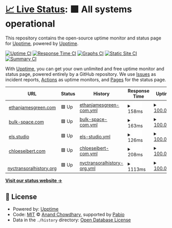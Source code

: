 # [📈 Live Status](https://upptime.github.io/upptime): <!--live status--> **🟩 All systems operational**

This repository contains the open-source uptime monitor and status page for [Upptime](https://upptime.js.org), powered by [Upptime](https://github.com/upptime/upptime).

[![Uptime CI](https://github.com/upptime/upptime/workflows/Uptime%20CI/badge.svg)](https://github.com/upptime/upptime/actions?query=workflow%3A%22Uptime+CI%22)
[![Response Time CI](https://github.com/upptime/upptime/workflows/Response%20Time%20CI/badge.svg)](https://github.com/upptime/upptime/actions?query=workflow%3A%22Response+Time+CI%22)
[![Graphs CI](https://github.com/upptime/upptime/workflows/Graphs%20CI/badge.svg)](https://github.com/upptime/upptime/actions?query=workflow%3A%22Graphs+CI%22)
[![Static Site CI](https://github.com/upptime/upptime/workflows/Static%20Site%20CI/badge.svg)](https://github.com/upptime/upptime/actions?query=workflow%3A%22Static+Site+CI%22)
[![Summary CI](https://github.com/upptime/upptime/workflows/Summary%20CI/badge.svg)](https://github.com/upptime/upptime/actions?query=workflow%3A%22Summary+CI%22)

With [Upptime](https://upptime.js.org), you can get your own unlimited and free uptime monitor and status page, powered entirely by a GitHub repository. We use [Issues](https://github.com/upptime/upptime/issues) as incident reports, [Actions](https://github.com/upptime/upptime/actions) as uptime monitors, and [Pages](https://upptime.github.io/upptime) for the status page.

<!--start: status pages-->
<!-- This summary is generated by Upptime (https://github.com/upptime/upptime) -->
<!-- Do not edit this manually, your changes will be overwritten -->
<!-- prettier-ignore -->
| URL | Status | History | Response Time | Uptime |
| --- | ------ | ------- | ------------- | ------ |
| <img alt="" src="https://icons.duckduckgo.com/ip3/ethanjamesgreen.com.ico" height="13"> [ethanjamesgreen.com](https://ethanjamesgreen.com) | 🟩 Up | [ethanjamesgreen-com.yml](https://github.com/emmalevesque/uptime/commits/HEAD/history/ethanjamesgreen-com.yml) | <details><summary><img alt="Response time graph" src="./graphs/ethanjamesgreen-com/response-time-week.png" height="20"> 158ms</summary><br><a href="https://upptime.github.io/upptime/history/ethanjamesgreen-com"><img alt="Response time 158" src="https://img.shields.io/endpoint?url=https%3A%2F%2Fraw.githubusercontent.com%2Femmalevesque%2Fuptime%2FHEAD%2Fapi%2Fethanjamesgreen-com%2Fresponse-time.json"></a><br><a href="https://upptime.github.io/upptime/history/ethanjamesgreen-com"><img alt="24-hour response time 158" src="https://img.shields.io/endpoint?url=https%3A%2F%2Fraw.githubusercontent.com%2Femmalevesque%2Fuptime%2FHEAD%2Fapi%2Fethanjamesgreen-com%2Fresponse-time-day.json"></a><br><a href="https://upptime.github.io/upptime/history/ethanjamesgreen-com"><img alt="7-day response time 158" src="https://img.shields.io/endpoint?url=https%3A%2F%2Fraw.githubusercontent.com%2Femmalevesque%2Fuptime%2FHEAD%2Fapi%2Fethanjamesgreen-com%2Fresponse-time-week.json"></a><br><a href="https://upptime.github.io/upptime/history/ethanjamesgreen-com"><img alt="30-day response time 158" src="https://img.shields.io/endpoint?url=https%3A%2F%2Fraw.githubusercontent.com%2Femmalevesque%2Fuptime%2FHEAD%2Fapi%2Fethanjamesgreen-com%2Fresponse-time-month.json"></a><br><a href="https://upptime.github.io/upptime/history/ethanjamesgreen-com"><img alt="1-year response time 158" src="https://img.shields.io/endpoint?url=https%3A%2F%2Fraw.githubusercontent.com%2Femmalevesque%2Fuptime%2FHEAD%2Fapi%2Fethanjamesgreen-com%2Fresponse-time-year.json"></a></details> | <details><summary><a href="https://upptime.github.io/upptime/history/ethanjamesgreen-com">100.00%</a></summary><a href="https://upptime.github.io/upptime/history/ethanjamesgreen-com"><img alt="All-time uptime 100.00%" src="https://img.shields.io/endpoint?url=https%3A%2F%2Fraw.githubusercontent.com%2Femmalevesque%2Fuptime%2FHEAD%2Fapi%2Fethanjamesgreen-com%2Fuptime.json"></a><br><a href="https://upptime.github.io/upptime/history/ethanjamesgreen-com"><img alt="24-hour uptime 100.00%" src="https://img.shields.io/endpoint?url=https%3A%2F%2Fraw.githubusercontent.com%2Femmalevesque%2Fuptime%2FHEAD%2Fapi%2Fethanjamesgreen-com%2Fuptime-day.json"></a><br><a href="https://upptime.github.io/upptime/history/ethanjamesgreen-com"><img alt="7-day uptime 100.00%" src="https://img.shields.io/endpoint?url=https%3A%2F%2Fraw.githubusercontent.com%2Femmalevesque%2Fuptime%2FHEAD%2Fapi%2Fethanjamesgreen-com%2Fuptime-week.json"></a><br><a href="https://upptime.github.io/upptime/history/ethanjamesgreen-com"><img alt="30-day uptime 100.00%" src="https://img.shields.io/endpoint?url=https%3A%2F%2Fraw.githubusercontent.com%2Femmalevesque%2Fuptime%2FHEAD%2Fapi%2Fethanjamesgreen-com%2Fuptime-month.json"></a><br><a href="https://upptime.github.io/upptime/history/ethanjamesgreen-com"><img alt="1-year uptime 100.00%" src="https://img.shields.io/endpoint?url=https%3A%2F%2Fraw.githubusercontent.com%2Femmalevesque%2Fuptime%2FHEAD%2Fapi%2Fethanjamesgreen-com%2Fuptime-year.json"></a></details>
| <img alt="" src="https://icons.duckduckgo.com/ip3/bulk-space.com.ico" height="13"> [bulk-space.com](https://bulk-space.com) | 🟩 Up | [bulk-space-com.yml](https://github.com/emmalevesque/uptime/commits/HEAD/history/bulk-space-com.yml) | <details><summary><img alt="Response time graph" src="./graphs/bulk-space-com/response-time-week.png" height="20"> 163ms</summary><br><a href="https://upptime.github.io/upptime/history/bulk-space-com"><img alt="Response time 163" src="https://img.shields.io/endpoint?url=https%3A%2F%2Fraw.githubusercontent.com%2Femmalevesque%2Fuptime%2FHEAD%2Fapi%2Fbulk-space-com%2Fresponse-time.json"></a><br><a href="https://upptime.github.io/upptime/history/bulk-space-com"><img alt="24-hour response time 163" src="https://img.shields.io/endpoint?url=https%3A%2F%2Fraw.githubusercontent.com%2Femmalevesque%2Fuptime%2FHEAD%2Fapi%2Fbulk-space-com%2Fresponse-time-day.json"></a><br><a href="https://upptime.github.io/upptime/history/bulk-space-com"><img alt="7-day response time 163" src="https://img.shields.io/endpoint?url=https%3A%2F%2Fraw.githubusercontent.com%2Femmalevesque%2Fuptime%2FHEAD%2Fapi%2Fbulk-space-com%2Fresponse-time-week.json"></a><br><a href="https://upptime.github.io/upptime/history/bulk-space-com"><img alt="30-day response time 163" src="https://img.shields.io/endpoint?url=https%3A%2F%2Fraw.githubusercontent.com%2Femmalevesque%2Fuptime%2FHEAD%2Fapi%2Fbulk-space-com%2Fresponse-time-month.json"></a><br><a href="https://upptime.github.io/upptime/history/bulk-space-com"><img alt="1-year response time 163" src="https://img.shields.io/endpoint?url=https%3A%2F%2Fraw.githubusercontent.com%2Femmalevesque%2Fuptime%2FHEAD%2Fapi%2Fbulk-space-com%2Fresponse-time-year.json"></a></details> | <details><summary><a href="https://upptime.github.io/upptime/history/bulk-space-com">100.00%</a></summary><a href="https://upptime.github.io/upptime/history/bulk-space-com"><img alt="All-time uptime 100.00%" src="https://img.shields.io/endpoint?url=https%3A%2F%2Fraw.githubusercontent.com%2Femmalevesque%2Fuptime%2FHEAD%2Fapi%2Fbulk-space-com%2Fuptime.json"></a><br><a href="https://upptime.github.io/upptime/history/bulk-space-com"><img alt="24-hour uptime 100.00%" src="https://img.shields.io/endpoint?url=https%3A%2F%2Fraw.githubusercontent.com%2Femmalevesque%2Fuptime%2FHEAD%2Fapi%2Fbulk-space-com%2Fuptime-day.json"></a><br><a href="https://upptime.github.io/upptime/history/bulk-space-com"><img alt="7-day uptime 100.00%" src="https://img.shields.io/endpoint?url=https%3A%2F%2Fraw.githubusercontent.com%2Femmalevesque%2Fuptime%2FHEAD%2Fapi%2Fbulk-space-com%2Fuptime-week.json"></a><br><a href="https://upptime.github.io/upptime/history/bulk-space-com"><img alt="30-day uptime 100.00%" src="https://img.shields.io/endpoint?url=https%3A%2F%2Fraw.githubusercontent.com%2Femmalevesque%2Fuptime%2FHEAD%2Fapi%2Fbulk-space-com%2Fuptime-month.json"></a><br><a href="https://upptime.github.io/upptime/history/bulk-space-com"><img alt="1-year uptime 100.00%" src="https://img.shields.io/endpoint?url=https%3A%2F%2Fraw.githubusercontent.com%2Femmalevesque%2Fuptime%2FHEAD%2Fapi%2Fbulk-space-com%2Fuptime-year.json"></a></details>
| <img alt="" src="https://icons.duckduckgo.com/ip3/els.studio.ico" height="13"> [els.studio](https://els.studio) | 🟩 Up | [els-studio.yml](https://github.com/emmalevesque/uptime/commits/HEAD/history/els-studio.yml) | <details><summary><img alt="Response time graph" src="./graphs/els-studio/response-time-week.png" height="20"> 126ms</summary><br><a href="https://upptime.github.io/upptime/history/els-studio"><img alt="Response time 126" src="https://img.shields.io/endpoint?url=https%3A%2F%2Fraw.githubusercontent.com%2Femmalevesque%2Fuptime%2FHEAD%2Fapi%2Fels-studio%2Fresponse-time.json"></a><br><a href="https://upptime.github.io/upptime/history/els-studio"><img alt="24-hour response time 126" src="https://img.shields.io/endpoint?url=https%3A%2F%2Fraw.githubusercontent.com%2Femmalevesque%2Fuptime%2FHEAD%2Fapi%2Fels-studio%2Fresponse-time-day.json"></a><br><a href="https://upptime.github.io/upptime/history/els-studio"><img alt="7-day response time 126" src="https://img.shields.io/endpoint?url=https%3A%2F%2Fraw.githubusercontent.com%2Femmalevesque%2Fuptime%2FHEAD%2Fapi%2Fels-studio%2Fresponse-time-week.json"></a><br><a href="https://upptime.github.io/upptime/history/els-studio"><img alt="30-day response time 126" src="https://img.shields.io/endpoint?url=https%3A%2F%2Fraw.githubusercontent.com%2Femmalevesque%2Fuptime%2FHEAD%2Fapi%2Fels-studio%2Fresponse-time-month.json"></a><br><a href="https://upptime.github.io/upptime/history/els-studio"><img alt="1-year response time 126" src="https://img.shields.io/endpoint?url=https%3A%2F%2Fraw.githubusercontent.com%2Femmalevesque%2Fuptime%2FHEAD%2Fapi%2Fels-studio%2Fresponse-time-year.json"></a></details> | <details><summary><a href="https://upptime.github.io/upptime/history/els-studio">100.00%</a></summary><a href="https://upptime.github.io/upptime/history/els-studio"><img alt="All-time uptime 100.00%" src="https://img.shields.io/endpoint?url=https%3A%2F%2Fraw.githubusercontent.com%2Femmalevesque%2Fuptime%2FHEAD%2Fapi%2Fels-studio%2Fuptime.json"></a><br><a href="https://upptime.github.io/upptime/history/els-studio"><img alt="24-hour uptime 100.00%" src="https://img.shields.io/endpoint?url=https%3A%2F%2Fraw.githubusercontent.com%2Femmalevesque%2Fuptime%2FHEAD%2Fapi%2Fels-studio%2Fuptime-day.json"></a><br><a href="https://upptime.github.io/upptime/history/els-studio"><img alt="7-day uptime 100.00%" src="https://img.shields.io/endpoint?url=https%3A%2F%2Fraw.githubusercontent.com%2Femmalevesque%2Fuptime%2FHEAD%2Fapi%2Fels-studio%2Fuptime-week.json"></a><br><a href="https://upptime.github.io/upptime/history/els-studio"><img alt="30-day uptime 100.00%" src="https://img.shields.io/endpoint?url=https%3A%2F%2Fraw.githubusercontent.com%2Femmalevesque%2Fuptime%2FHEAD%2Fapi%2Fels-studio%2Fuptime-month.json"></a><br><a href="https://upptime.github.io/upptime/history/els-studio"><img alt="1-year uptime 100.00%" src="https://img.shields.io/endpoint?url=https%3A%2F%2Fraw.githubusercontent.com%2Femmalevesque%2Fuptime%2FHEAD%2Fapi%2Fels-studio%2Fuptime-year.json"></a></details>
| <img alt="" src="https://icons.duckduckgo.com/ip3/chloeseibert.com.ico" height="13"> [chloeseibert.com](https://chloeseibert.com) | 🟩 Up | [chloeseibert-com.yml](https://github.com/emmalevesque/uptime/commits/HEAD/history/chloeseibert-com.yml) | <details><summary><img alt="Response time graph" src="./graphs/chloeseibert-com/response-time-week.png" height="20"> 208ms</summary><br><a href="https://upptime.github.io/upptime/history/chloeseibert-com"><img alt="Response time 208" src="https://img.shields.io/endpoint?url=https%3A%2F%2Fraw.githubusercontent.com%2Femmalevesque%2Fuptime%2FHEAD%2Fapi%2Fchloeseibert-com%2Fresponse-time.json"></a><br><a href="https://upptime.github.io/upptime/history/chloeseibert-com"><img alt="24-hour response time 208" src="https://img.shields.io/endpoint?url=https%3A%2F%2Fraw.githubusercontent.com%2Femmalevesque%2Fuptime%2FHEAD%2Fapi%2Fchloeseibert-com%2Fresponse-time-day.json"></a><br><a href="https://upptime.github.io/upptime/history/chloeseibert-com"><img alt="7-day response time 208" src="https://img.shields.io/endpoint?url=https%3A%2F%2Fraw.githubusercontent.com%2Femmalevesque%2Fuptime%2FHEAD%2Fapi%2Fchloeseibert-com%2Fresponse-time-week.json"></a><br><a href="https://upptime.github.io/upptime/history/chloeseibert-com"><img alt="30-day response time 208" src="https://img.shields.io/endpoint?url=https%3A%2F%2Fraw.githubusercontent.com%2Femmalevesque%2Fuptime%2FHEAD%2Fapi%2Fchloeseibert-com%2Fresponse-time-month.json"></a><br><a href="https://upptime.github.io/upptime/history/chloeseibert-com"><img alt="1-year response time 208" src="https://img.shields.io/endpoint?url=https%3A%2F%2Fraw.githubusercontent.com%2Femmalevesque%2Fuptime%2FHEAD%2Fapi%2Fchloeseibert-com%2Fresponse-time-year.json"></a></details> | <details><summary><a href="https://upptime.github.io/upptime/history/chloeseibert-com">100.00%</a></summary><a href="https://upptime.github.io/upptime/history/chloeseibert-com"><img alt="All-time uptime 100.00%" src="https://img.shields.io/endpoint?url=https%3A%2F%2Fraw.githubusercontent.com%2Femmalevesque%2Fuptime%2FHEAD%2Fapi%2Fchloeseibert-com%2Fuptime.json"></a><br><a href="https://upptime.github.io/upptime/history/chloeseibert-com"><img alt="24-hour uptime 100.00%" src="https://img.shields.io/endpoint?url=https%3A%2F%2Fraw.githubusercontent.com%2Femmalevesque%2Fuptime%2FHEAD%2Fapi%2Fchloeseibert-com%2Fuptime-day.json"></a><br><a href="https://upptime.github.io/upptime/history/chloeseibert-com"><img alt="7-day uptime 100.00%" src="https://img.shields.io/endpoint?url=https%3A%2F%2Fraw.githubusercontent.com%2Femmalevesque%2Fuptime%2FHEAD%2Fapi%2Fchloeseibert-com%2Fuptime-week.json"></a><br><a href="https://upptime.github.io/upptime/history/chloeseibert-com"><img alt="30-day uptime 100.00%" src="https://img.shields.io/endpoint?url=https%3A%2F%2Fraw.githubusercontent.com%2Femmalevesque%2Fuptime%2FHEAD%2Fapi%2Fchloeseibert-com%2Fuptime-month.json"></a><br><a href="https://upptime.github.io/upptime/history/chloeseibert-com"><img alt="1-year uptime 100.00%" src="https://img.shields.io/endpoint?url=https%3A%2F%2Fraw.githubusercontent.com%2Femmalevesque%2Fuptime%2FHEAD%2Fapi%2Fchloeseibert-com%2Fuptime-year.json"></a></details>
| <img alt="" src="https://icons.duckduckgo.com/ip3/nyctransoralhistory.org.ico" height="13"> [nyctransoralhistory.org](https://nyctransoralhistory.org) | 🟩 Up | [nyctransoralhistory-org.yml](https://github.com/emmalevesque/uptime/commits/HEAD/history/nyctransoralhistory-org.yml) | <details><summary><img alt="Response time graph" src="./graphs/nyctransoralhistory-org/response-time-week.png" height="20"> 1113ms</summary><br><a href="https://upptime.github.io/upptime/history/nyctransoralhistory-org"><img alt="Response time 1113" src="https://img.shields.io/endpoint?url=https%3A%2F%2Fraw.githubusercontent.com%2Femmalevesque%2Fuptime%2FHEAD%2Fapi%2Fnyctransoralhistory-org%2Fresponse-time.json"></a><br><a href="https://upptime.github.io/upptime/history/nyctransoralhistory-org"><img alt="24-hour response time 1113" src="https://img.shields.io/endpoint?url=https%3A%2F%2Fraw.githubusercontent.com%2Femmalevesque%2Fuptime%2FHEAD%2Fapi%2Fnyctransoralhistory-org%2Fresponse-time-day.json"></a><br><a href="https://upptime.github.io/upptime/history/nyctransoralhistory-org"><img alt="7-day response time 1113" src="https://img.shields.io/endpoint?url=https%3A%2F%2Fraw.githubusercontent.com%2Femmalevesque%2Fuptime%2FHEAD%2Fapi%2Fnyctransoralhistory-org%2Fresponse-time-week.json"></a><br><a href="https://upptime.github.io/upptime/history/nyctransoralhistory-org"><img alt="30-day response time 1113" src="https://img.shields.io/endpoint?url=https%3A%2F%2Fraw.githubusercontent.com%2Femmalevesque%2Fuptime%2FHEAD%2Fapi%2Fnyctransoralhistory-org%2Fresponse-time-month.json"></a><br><a href="https://upptime.github.io/upptime/history/nyctransoralhistory-org"><img alt="1-year response time 1113" src="https://img.shields.io/endpoint?url=https%3A%2F%2Fraw.githubusercontent.com%2Femmalevesque%2Fuptime%2FHEAD%2Fapi%2Fnyctransoralhistory-org%2Fresponse-time-year.json"></a></details> | <details><summary><a href="https://upptime.github.io/upptime/history/nyctransoralhistory-org">100.00%</a></summary><a href="https://upptime.github.io/upptime/history/nyctransoralhistory-org"><img alt="All-time uptime 100.00%" src="https://img.shields.io/endpoint?url=https%3A%2F%2Fraw.githubusercontent.com%2Femmalevesque%2Fuptime%2FHEAD%2Fapi%2Fnyctransoralhistory-org%2Fuptime.json"></a><br><a href="https://upptime.github.io/upptime/history/nyctransoralhistory-org"><img alt="24-hour uptime 100.00%" src="https://img.shields.io/endpoint?url=https%3A%2F%2Fraw.githubusercontent.com%2Femmalevesque%2Fuptime%2FHEAD%2Fapi%2Fnyctransoralhistory-org%2Fuptime-day.json"></a><br><a href="https://upptime.github.io/upptime/history/nyctransoralhistory-org"><img alt="7-day uptime 100.00%" src="https://img.shields.io/endpoint?url=https%3A%2F%2Fraw.githubusercontent.com%2Femmalevesque%2Fuptime%2FHEAD%2Fapi%2Fnyctransoralhistory-org%2Fuptime-week.json"></a><br><a href="https://upptime.github.io/upptime/history/nyctransoralhistory-org"><img alt="30-day uptime 100.00%" src="https://img.shields.io/endpoint?url=https%3A%2F%2Fraw.githubusercontent.com%2Femmalevesque%2Fuptime%2FHEAD%2Fapi%2Fnyctransoralhistory-org%2Fuptime-month.json"></a><br><a href="https://upptime.github.io/upptime/history/nyctransoralhistory-org"><img alt="1-year uptime 100.00%" src="https://img.shields.io/endpoint?url=https%3A%2F%2Fraw.githubusercontent.com%2Femmalevesque%2Fuptime%2FHEAD%2Fapi%2Fnyctransoralhistory-org%2Fuptime-year.json"></a></details>

<!--end: status pages-->

[**Visit our status website →**](https://upptime.github.io/upptime)

## 📄 License

- Powered by: [Upptime](https://github.com/upptime/upptime)
- Code: [MIT](./LICENSE) © [Anand Chowdhary](https://anandchowdhary.com), supported by [Pabio](https://pabio.com)
- Data in the `./history` directory: [Open Database License](https://opendatacommons.org/licenses/odbl/1-0/)
